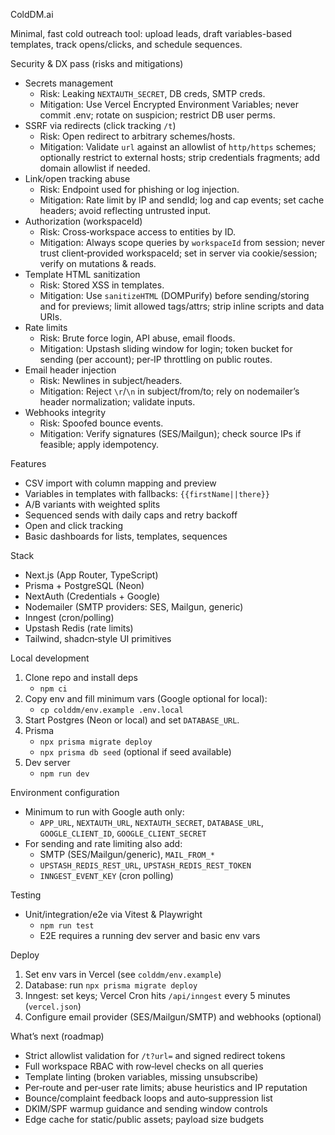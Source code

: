 ColdDM.ai

Minimal, fast cold outreach tool: upload leads, draft variables-based templates, track opens/clicks, and schedule sequences.

Security & DX pass (risks and mitigations)
- Secrets management
  - Risk: Leaking `NEXTAUTH_SECRET`, DB creds, SMTP creds.
  - Mitigation: Use Vercel Encrypted Environment Variables; never commit .env; rotate on suspicion; restrict DB user perms.
- SSRF via redirects (click tracking `/t`)
  - Risk: Open redirect to arbitrary schemes/hosts.
  - Mitigation: Validate `url` against an allowlist of `http/https` schemes; optionally restrict to external hosts; strip credentials fragments; add domain allowlist if needed.
- Link/open tracking abuse
  - Risk: Endpoint used for phishing or log injection.
  - Mitigation: Rate limit by IP and sendId; log and cap events; set cache headers; avoid reflecting untrusted input.
- Authorization (workspaceId)
  - Risk: Cross‑workspace access to entities by ID.
  - Mitigation: Always scope queries by `workspaceId` from session; never trust client‑provided workspaceId; set in server via cookie/session; verify on mutations & reads.
- Template HTML sanitization
  - Risk: Stored XSS in templates.
  - Mitigation: Use `sanitizeHTML` (DOMPurify) before sending/storing and for previews; limit allowed tags/attrs; strip inline scripts and data URIs.
- Rate limits
  - Risk: Brute force login, API abuse, email floods.
  - Mitigation: Upstash sliding window for login; token bucket for sending (per account); per‑IP throttling on public routes.
- Email header injection
  - Risk: Newlines in subject/headers.
  - Mitigation: Reject `\r`/`\n` in subject/from/to; rely on nodemailer’s header normalization; validate inputs.
- Webhooks integrity
  - Risk: Spoofed bounce events.
  - Mitigation: Verify signatures (SES/Mailgun); check source IPs if feasible; apply idempotency.

Features
- CSV import with column mapping and preview
- Variables in templates with fallbacks: `{{firstName||there}}`
- A/B variants with weighted splits
- Sequenced sends with daily caps and retry backoff
- Open and click tracking
- Basic dashboards for lists, templates, sequences

Stack
- Next.js (App Router, TypeScript)
- Prisma + PostgreSQL (Neon)
- NextAuth (Credentials + Google)
- Nodemailer (SMTP providers: SES, Mailgun, generic)
- Inngest (cron/polling)
- Upstash Redis (rate limits)
- Tailwind, shadcn‑style UI primitives

Local development
1. Clone repo and install deps
   - `npm ci`
2. Copy env and fill minimum vars (Google optional for local):
   - `cp colddm/env.example .env.local`
3. Start Postgres (Neon or local) and set `DATABASE_URL`.
4. Prisma
   - `npx prisma migrate deploy`
   - `npx prisma db seed` (optional if seed available)
5. Dev server
   - `npm run dev`

Environment configuration
- Minimum to run with Google auth only:
  - `APP_URL`, `NEXTAUTH_URL`, `NEXTAUTH_SECRET`, `DATABASE_URL`, `GOOGLE_CLIENT_ID`, `GOOGLE_CLIENT_SECRET`
- For sending and rate limiting also add:
  - SMTP (SES/Mailgun/generic), `MAIL_FROM_*`
  - `UPSTASH_REDIS_REST_URL`, `UPSTASH_REDIS_REST_TOKEN`
  - `INNGEST_EVENT_KEY` (cron polling)

Testing
- Unit/integration/e2e via Vitest & Playwright
  - `npm run test`
  - E2E requires a running dev server and basic env vars

Deploy
1. Set env vars in Vercel (see `colddm/env.example`)
2. Database: run `npx prisma migrate deploy`
3. Inngest: set keys; Vercel Cron hits `/api/inngest` every 5 minutes (`vercel.json`)
4. Configure email provider (SES/Mailgun/SMTP) and webhooks (optional)

What’s next (roadmap)
- Strict allowlist validation for `/t?url=` and signed redirect tokens
- Full workspace RBAC with row‑level checks on all queries
- Template linting (broken variables, missing unsubscribe)
- Per‑route and per‑user rate limits; abuse heuristics and IP reputation
- Bounce/complaint feedback loops and auto‑suppression list
- DKIM/SPF warmup guidance and sending window controls
- Edge cache for static/public assets; payload size budgets

